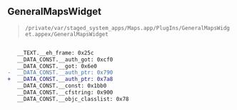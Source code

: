 ## GeneralMapsWidget

> `/private/var/staged_system_apps/Maps.app/PlugIns/GeneralMapsWidget.appex/GeneralMapsWidget`

```diff

   __TEXT.__eh_frame: 0x25c
   __DATA_CONST.__auth_got: 0xcf0
   __DATA_CONST.__got: 0x6e0
-  __DATA_CONST.__auth_ptr: 0x790
+  __DATA_CONST.__auth_ptr: 0x7a8
   __DATA_CONST.__const: 0x1bb0
   __DATA_CONST.__cfstring: 0x900
   __DATA_CONST.__objc_classlist: 0x78

```

